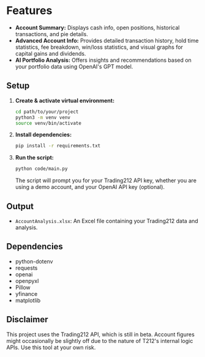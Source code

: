 # Features

- **Account Summary:** Displays cash info, open positions, historical transactions, and pie details.
- **Advanced Account Info:** Provides detailed transaction history, hold time statistics, fee breakdown, win/loss statistics, and visual graphs for capital gains and dividends.
- **AI Portfolio Analysis:** Offers insights and recommendations based on your portfolio data using OpenAI's GPT model.

## Setup

1.  **Create & activate virtual environment:**
    ```bash
    cd path/to/your/project
    python3 -m venv venv
    source venv/bin/activate
    ```
1.  **Install dependencies:**
    ```bash
    pip install -r requirements.txt
    ```
2.  **Run the script:**
    ```bash
    python code/main.py
    ```
    The script will prompt you for your Trading212 API key, whether you are using a demo account, and your OpenAI API key (optional).

## Output

-   `AccountAnalysis.xlsx`: An Excel file containing your Trading212 data and analysis.

## Dependencies

-   python-dotenv
-   requests
-   openai
-   openpyxl
-   Pillow
-   yfinance
-   matplotlib

## Disclaimer

This project uses the Trading212 API, which is still in beta. Account figures might occasionally be slightly off due to the nature of T212's internal logic APIs. Use this tool at your own risk.

